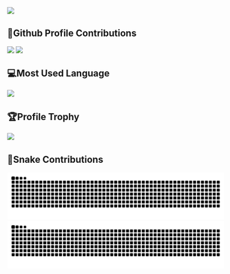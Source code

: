 <span>
  <img src="https://komarev.com/ghpvc/?username=voxten&style=flat-square&color=grey" width="250px">
</span>

## 💎Github Profile Contributions
<span>
  <img src="https://github-readme-stats.vercel.app/api?username=voxten&theme=onedark&show_icons=true&count_private=true&hide_title=true&rank_icon=github&hide_border=true" height="140px">
</span>

<span>
  <img src="https://github-readme-streak-stats.herokuapp.com/?user=voxten&theme=onedark&hide_border=true" height="140px">
</span>

## 💻Most Used Language
<span align="center">
  <img src="https://github-readme-stats.vercel.app/api/top-langs/?username=voxten&theme=onedark&hide_border=true" width="455px">
</span>

## 🏆Profile Trophy
<span>
  <img src="https://github-profile-trophy.vercel.app/?username=voxten&theme=onedark&no-frame=true&row=1">
</span>

## 🐍Snake Contributions
![github contribution grid snake animation](https://raw.githubusercontent.com/voxten/voxten/output/github-contribution-grid-snake-dark.svg#gh-dark-mode-only)
![github contribution grid snake animation](https://raw.githubusercontent.com/voxten/voxten/output/github-contribution-grid-snake.svg#gh-light-mode-only)
